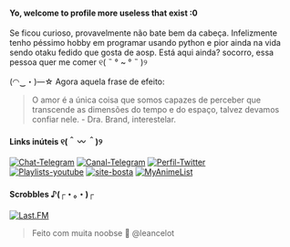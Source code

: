 #### Yo, welcome to profile more useless that exist :0

Se ficou curioso, provavelmente não bate bem da cabeça. Infelizmente tenho péssimo hobby em programar usando python e pior ainda na vida sendo otaku fedido que gosta de aosp. Está aqui ainda? socorro, essa pessoa quer me comer ୧( ˵ ° ~ ° ˵ )୨ 

(◠‿・)—☆ Agora aquela frase de efeito:
> O amor é a única coisa que somos capazes de perceber que transcende as dimensões do tempo e do espaço, talvez devamos confiar nele. - Dra. Brand, interestelar.

#### Links inúteis ୧(＾ 〰 ＾)୨
[![Chat-Telegram](https://img.shields.io/badge/Chat-Telegram-blue.svg)](https://t.me/leancelot)
[![Canal-Telegram](https://img.shields.io/badge/Canal-Telegram-blue.svg)](https://t.me/hrleshit)
[![Perfil-Twitter](https://img.shields.io/badge/Perfil-Twitter-blue.svg)](https://twitter.com/leancelot)
<br>[![Playlists-youtube](https://img.shields.io/badge/Playlists-Youtube-red.svg)](https://www.youtube.com/channel/UCAQhymExVUV3_718hFKHPFw/playlists)
[![site-bosta](https://img.shields.io/badge/Blog-Bundao-red.svg)](https://bundao.netlify.app)
[![MyAnimeList](https://img.shields.io/badge/Listinha-MAL-red.svg)](https://myanimelist.net/animelist/leancelot&view=list&status=7)

#### Scrobbles ♪(┌・。・)┌
<p align="left">
  <a href="https://www.last.fm/user/hileancelot" > <img src="https://lastfm-recently-played.vercel.app/api?user=hileancelot&count=5" alt="Last.FM" /></a>
</p>

> Feito com muita noobse 🤝 @leancelot
